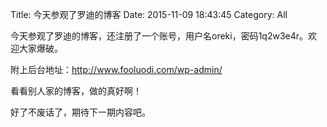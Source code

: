 Title: 今天参观了罗迪的博客
Date: 2015-11-09 18:43:45
Category: All


今天参观了罗迪的博客，还注册了一个账号，用户名oreki，密码1q2w3e4r。欢迎大家爆破。

附上后台地址：http://www.fooluodi.com/wp-admin/

看看别人家的博客，做的真好啊！

好了不废话了，期待下一期内容吧。
